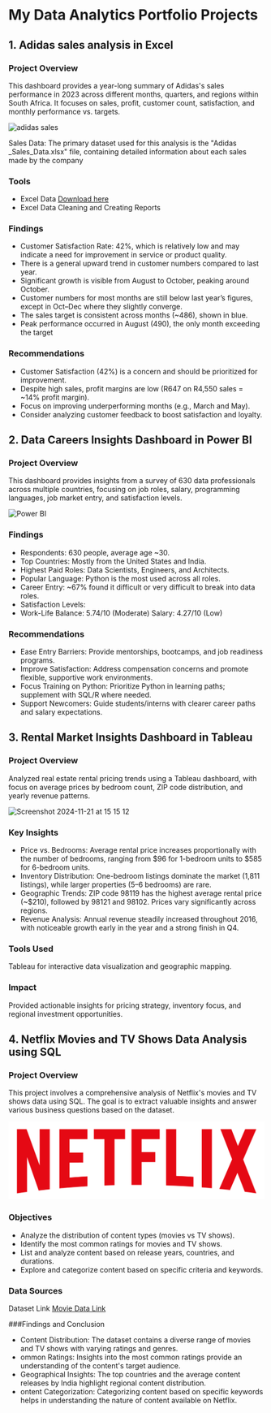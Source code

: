 # My Data Analytics Portfolio Projects

## 1. Adidas sales analysis in Excel

### Project Overview


This dashboard provides a year-long summary of Adidas's sales performance in 2023 across different months, quarters, and regions within South Africa. It focuses on sales, profit, customer count, satisfaction, and monthly performance vs. targets.



![adidas sales](https://github.com/user-attachments/assets/e3c20fc8-80ee-468a-b47b-d6c37ced0edb)






Sales Data: The primary dataset used for this analysis is the "Adidas _Sales_Data.xlsx" file, containing detailed information about each sales made by the company


### Tools

- Excel Data  [Download here](https://1drv.ms/x/c/d77f8c2d11b9b74a/EavZlOBcaG9FqnLxWQdPInQBlTOnT85k1DraQ7Dg0f5j0g?e=SEJ6Dd)
- Excel Data Cleaning and Creating Reports

### Findings

- Customer Satisfaction Rate: 42%, which is relatively low and may indicate a need for improvement in service or product quality.
- There is a general upward trend in customer numbers compared to last year.
- Significant growth is visible from August to October, peaking around October.
- Customer numbers for most months are still below last year’s figures, except in Oct–Dec where they slightly converge.
- The sales target is consistent across months (~486), shown in blue.
- Peak performance occurred in August (490), the only month exceeding the target


### Recommendations

- Customer Satisfaction (42%) is a concern and should be prioritized for improvement.
- Despite high sales, profit margins are low (R647 on R4,550 sales = ~14% profit margin).
- Focus on improving underperforming months (e.g., March and May).
- Consider analyzing customer feedback to boost satisfaction and loyalty.






## 2. Data Careers Insights Dashboard in Power BI

### Project Overview

This dashboard provides insights from a survey of 630 data professionals across multiple countries, focusing on job roles, salary, programming languages, job market entry, and satisfaction levels.

![Power BI ](https://github.com/user-attachments/assets/7d31f81e-f4d5-4fed-a4e5-593d951f7ab5)



### Findings

- Respondents: 630 people, average age ~30.
- Top Countries: Mostly from the United States and India.
- Highest Paid Roles: Data Scientists, Engineers, and Architects.
- Popular Language: Python is the most used across all roles.
- Career Entry: ~67% found it difficult or very difficult to break into data roles.
- Satisfaction Levels:
- Work-Life Balance: 5.74/10 (Moderate)
  Salary: 4.27/10 (Low)

### Recommendations

- Ease Entry Barriers: Provide mentorships, bootcamps, and job readiness programs.
- Improve Satisfaction: Address compensation concerns and promote flexible, supportive work environments.
- Focus Training on Python: Prioritize Python in learning paths; supplement with SQL/R where needed.
- Support Newcomers: Guide students/interns with clearer career paths and salary expectations.


## 3. Rental Market Insights Dashboard in Tableau

### Project Overview

Analyzed real estate rental pricing trends using a Tableau dashboard, with focus on average prices by bedroom count, ZIP code distribution, and yearly revenue patterns.

![Screenshot 2024-11-21 at 15 15 12](https://github.com/user-attachments/assets/02d1f1f9-1191-44c7-9728-c379e2f09b8a)


### Key Insights

- Price vs. Bedrooms: Average rental price increases proportionally with the number of bedrooms, ranging from $96 for 1-bedroom units to $585 for 6-bedroom units.
- Inventory Distribution: One-bedroom listings dominate the market (1,811 listings), while larger properties (5–6 bedrooms) are rare.
- Geographic Trends: ZIP code 98119 has the highest average rental price (~$210), followed by 98121 and 98102. Prices vary significantly across regions.
- Revenue Analysis: Annual revenue steadily increased throughout 2016, with noticeable growth early in the year and a strong finish in Q4.


### Tools Used

Tableau for interactive data visualization and geographic mapping.

### Impact

Provided actionable insights for pricing strategy, inventory focus, and regional investment opportunities.


## 4. Netflix Movies and TV Shows Data Analysis using SQL

### Project Overview

This project involves a comprehensive analysis of Netflix's movies and TV shows data using SQL. The goal is to extract valuable insights and answer various business questions based on the dataset. 

![Netflix logo ](https://github.com/Qoqosha/Lusanda-Portfolio-Projects/blob/main/logo.png)


### Objectives

- Analyze the distribution of content types (movies vs TV shows).
- Identify the most common ratings for movies and TV shows.
- List and analyze content based on release years, countries, and durations.
- Explore and categorize content based on specific criteria and keywords.

### Data Sources  

Dataset Link [Movie Data Link](https://www.kaggle.com/datasets/shivamb/netflix-shows?resource=download)

###Findings and Conclusion

- Content Distribution: The dataset contains a diverse range of movies and TV shows with varying ratings and genres.
- ommon Ratings: Insights into the most common ratings provide an understanding of the content's target audience.
- Geographical Insights: The top countries and the average content releases by India highlight regional content distribution.
- ontent Categorization: Categorizing content based on specific keywords helps in understanding the nature of content available on Netflix.
